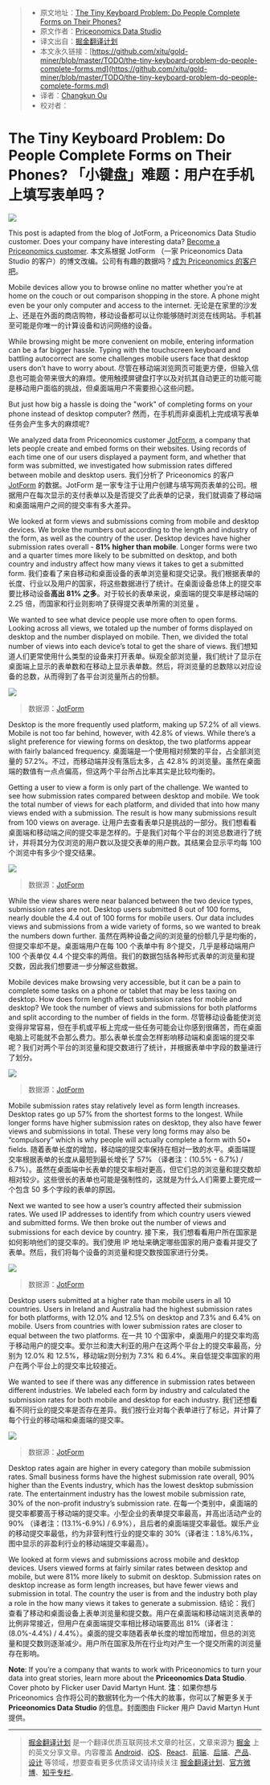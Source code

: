 
> * 原文地址：[The Tiny Keyboard Problem: Do People Complete Forms on Their Phones?](https://priceonomics.com/the-tiny-keyboard-problem-do-people-complete-forms/?utm_source=SitePoint&utm_medium=email&utm_campaign=Versioning)
> * 原文作者：[Priceonomics Data Studio](https://priceonomics.com/the-priceonomics-data-studio/)
> * 译文出自：[掘金翻译计划](https://github.com/xitu/gold-miner)
> * 本文永久链接：[https://github.com/xitu/gold-miner/blob/master/TODO/the-tiny-keyboard-problem-do-people-complete-forms.md](https://github.com/xitu/gold-miner/blob/master/TODO/the-tiny-keyboard-problem-do-people-complete-forms.md)
> * 译者：[Changkun Ou](https://github.com/changkun)
> * 校对者：

# The Tiny Keyboard Problem: Do People Complete Forms on Their Phones? 「小键盘」难题：用户在手机上填写表单吗？

![](https://pix-media.priceonomics-media.com/blog/1305/6102197029_07974bc025_b.jpg)

This post is adapted from the blog of JotForm, a Priceonomics Data Studio customer. Does your company have interesting data? [Become a Priceonomics customer](https://priceonomics.com/the-priceonomics-data-studio/). 本文系根据 JotForm （一家 Priceonomics Data Studio 的客户）的博文改编。公司有有趣的数据吗？[成为 Priceonomics 的客户吧](https://priceonomics.com/the-priceonomics-data-studio/)。

Mobile devices allow you to browse online no matter whether you’re at home on the couch or out comparison shopping in the store. A phone might even be your only computer and access to the internet. 无论是在家里的沙发上、还是在外面的商店购物，移动设备都可以让你能够随时浏览在线网站。手机甚至可能是你唯一的计算设备和访问网络的设备。

While browsing might be more convenient on mobile, entering information can be a far bigger hassle. Typing with the touchscreen keyboard and battling autocorrect are some challenges mobile users face that desktop users don’t have to worry about. 尽管在移动端浏览网页可能更方便，但输入信息也可能会带来很大的麻烦。使用触摸屏键盘打字以及对抗其自动更正的功能可能是移动用户面临的挑战，但桌面端用户不需要担心这些问题。

But just how big a hassle is doing the "work" of completing forms on your phone instead of desktop computer? 然而，在手机而非桌面机上完成填写表单任务会产生多大的麻烦呢?

We analyzed data from Priceonomics customer [JotForm](https://www.jotform.com/blog/309-What-Factors-Contribute-to-Form-Submission-Rates), a company that lets people create and embed forms on their websites. Using records of each time one of our users displayed a payment form, and whether that form was submitted, we investigated how submission rates differed between mobile and desktop users. 我们分析了 Priceonomics 的客户 [JotForm](https://www.jotform.com/blog/309-What-Factors-Contribute-to-Form-Submission-Rates) 的数据。JotForm 是一家专注于让用户创建与填写网页表单的公司。根据用户在每次显示的支付表单以及是否提交了此表单的记录，我们就调查了移动端和桌面端用户之间的提交率有多大差异。

We looked at form views and submissions coming from mobile and desktop devices. We broke the numbers out according to the length and industry of the form, as well as the country of the user. Desktop devices have higher submission rates overall - **81% higher than mobile**. Longer forms were two and a quarter times more likely to be submitted on desktop, and both country and industry affect how many views it takes to get a submitted form. 我们查看了来自移动和桌面设备的表单浏览量和提交记录。我们根据表单的长度、行业以及用户的国家，将这些数据进行了统计。在桌面设备总体上的提交率要比移动设备**高出 81% 之多**。对于较长的表单来说，桌面端的提交率是移动端的 2.25 倍，而国家和行业则影响了获得提交表单所需的浏览量 。

We wanted to see what device people use more often to open forms. Looking across all views, we totaled up the number of forms displayed on desktop and the number displayed on mobile. Then, we divided the total number of views into each device’s total to get the share of views. 我们想知道人们更常使用什么类型的设备来打开表单。纵观全部浏览量，我们统计了显示在桌面端上显示的表单数和在移动上显示表单数。然后，将浏览量的总数除以对应设备的总数，从而得到了各平台浏览量所占的份额。

![](https://pix-media.priceonomics-media.com/blog/1305/image1.png)

> 数据源：[JotForm](https://www.jotform.com/blog/309-What-Factors-Contribute-to-Form-Submission-Rates)

Desktop is the more frequently used platform, making up 57.2% of all views. Mobile is not too far behind, however, with 42.8% of views. While there’s a slight preference for viewing forms on desktop, the two platforms appear with fairly balanced frequency. 桌面端是一个使用相对频繁的平台，占全部浏览量的 57.2%。不过，而移动端并没有落后太多，占 42.8% 的浏览量。虽然在桌面端的数值有一点点偏高，但这两个平台所占比率其实是比较均衡的。

Getting a user to view a form is only part of the challenge. We wanted to see how submission rates compared between desktop and mobile. We took the total number of views for each platform, and divided that into how many views ended with a submission. The result is how many submissions result from 100 views on average. 让用户去查看表单只是挑战的一部分。我们想看看桌面端和移动端之间的提交率是怎样的。于是我们对每个平台的浏览总数进行了统计，并将其分为仅浏览的用户数以及提交表单的用户数。其结果会显示平均每 100  个浏览中有多少个提交结果。

![](https://pix-media.priceonomics-media.com/blog/1305/image2.png)

> 数据源：[JotForm](https://www.jotform.com/blog/309-What-Factors-Contribute-to-Form-Submission-Rates)

While the view shares were near balanced between the two device types, submission rates are not. Desktop users submitted 8 out of 100 forms, nearly double the 4.4 out of 100 forms for mobile users. Our data includes views and submissions from a wide variety of forms, so we wanted to break the numbers down further. 虽然在两种设备之间的浏览量的份额几乎是均衡的，但提交率却不是。桌面端用户在每 100 个表单中有 8个提交，几乎是移动端用户 100 个表单仅 4.4 个提交率的两倍。我们的数据包括各种形式表单的浏览量和提交数，因此我们想要进一步分解这些数据。

Mobile devices make browsing very accessible, but it can be a pain to complete some tasks on a phone or tablet that may be less taxing on desktop. How does form length affect submission rates for mobile and desktop? We took the number of views and submissions for both platforms and split according to the number of fields in the form. 尽管移动设备能使浏览变得非常容易，但在手机或平板上完成一些任务可能会让你感到很痛苦，而在桌面电脑上可能就不会那么费力。那么表单长度会怎样影响移动端和桌面端的提交率呢？我们对两个平台的浏览量和提交数进行了统计，并根据表单中字段的数量进行了划分。

![](https://pix-media.priceonomics-media.com/blog/1305/image5.png)

> 数据源：[JotForm](https://www.jotform.com/blog/309-What-Factors-Contribute-to-Form-Submission-Rates)

Mobile submission rates stay relatively level as form length increases. Desktop rates go up 57% from the shortest forms to the longest. While longer forms have higher submission rates on desktop, they also have fewer views and submissions in total. These very long forms may also be “compulsory” which is why people will actually complete a form with 50+ fields. 随着表单长度的增加，移动端的提交率保持在相对一致的水平。桌面端提交率根据表单的长度从最短到最长增长了 57% （译者注：(10.5% - 6.7%) / 6.7%）。虽然在桌面端中长表单的提交率相对更高，但它们总的浏览量和提交数却相对较少。这些很长的表单也可能是强制性的，这就是为什么人们需要上要完成一个包含 50 多个字段的表单的原因。

Next we wanted to see how a user’s country affected their submission rates. We used IP addresses to identify from which country users viewed and submitted forms. We then broke out the number of views and submissions for each device by country. 接下来，我们想看看用户所在国家是如何影响他们的提交率的。我们使用 IP 地址来确定哪些国家的用户查看并提交了表单。然后，我们将每个设备的浏览量和提交数按国家进行分类。

![](https://pix-media.priceonomics-media.com/blog/1305/image3.png)

> 数据源：[JotForm](https://www.jotform.com/blog/309-What-Factors-Contribute-to-Form-Submission-Rates)

Desktop users submitted at a higher rate than mobile users in all 10 countries. Users in Ireland and Australia had the highest submission rates for both platforms, with 12.0% and 12.5% on desktop and 7.3% and 6.4% on mobile. Users from countries with lower submission rates are closer to equal between the two platforms. 在一共 10 个国家中，桌面用户的提交率均高于移动用户的提交率。爱尔兰和澳大利亚的用户在这两个平台上的提交率最高，分别为 12.0% 和 12.5%，移动端z则分别为 7.3% 和 6.4%。来自低提交率国家的用户在两个平台上的提交率比较接近。

We wanted to see if there was any difference in submission rates between different industries. We labeled each form by industry and calculated the submission rates for both mobile and desktop for each industry. 我们还想看看不同行业的提交率是否存在差异。我们按行业对每个表单进行了标记，并计算了每个行业的移动端和桌面端的提交率。

![](https://pix-media.priceonomics-media.com/blog/1305/image4.png)

> 数据源：[JotForm](https://www.jotform.com/blog/309-What-Factors-Contribute-to-Form-Submission-Rates)

Desktop rates again are higher in every category than mobile submission rates. Small business forms have the highest submission rate overall, 90% higher than the Events industry, which has the lowest desktop submission rate. The entertainment industry has the lowest mobile submission rate, 30% of the non-profit industry’s submission rate. 在每一个类别中，桌面端的提交率都要高于移动端的提交率。小型企业的表单提交率最高，并高出活动产业的 90% （译者注：(13.1%-6.9%) / 6.9%），且后者的桌面端提交率最低。娱乐产业的移动提交率最低，约为非营利性行业的提交率的 30%（译者注：1.8%/6.1%，图中显示的非盈利行业的移动端提交率最高）。

We looked at form views and submissions across  mobile and desktop devices. Users viewed forms at fairly similar rates between desktop and mobile, but were 81% more likely to submit on desktop. Submission rates on desktop increase as form length increases, but have fewer views and submission in total. The country the user is from and the industry both play a role in the how many views it takes to generate a submission. 结论：我们查看了移动和桌面设备上表单浏览量和提交数。用户在桌面端和移动端浏览表单的比例非常接近，但用户在桌面端提交率相比移动端要高出 81%（译者注：(8.0%-4.4%) / 4.4%）。桌面的提交率随着表单长度的增加而增加，但总的浏览量和提交数则逐渐减少。用户所在国家及所在行业均对产生一个提交所需的浏览量存在影响。

**Note**: If you’re a company that wants to work with Priceonomics to turn your data into great stories, learn more about the **Priceonomics Data Studio**. Cover photo by Flicker user David Martyn Hunt. **注**：如果你想与 Priceonomics 合作将公司的数据转化为一个伟大的故事，你可以了解更多关于 **Priceonomics Data Studio** 的信息。封面图由 Flicker 用户 David Martyn Hunt 提供。

---

> [掘金翻译计划](https://github.com/xitu/gold-miner) 是一个翻译优质互联网技术文章的社区，文章来源为 [掘金](https://juejin.im) 上的英文分享文章。内容覆盖 [Android](https://github.com/xitu/gold-miner#android)、[iOS](https://github.com/xitu/gold-miner#ios)、[React](https://github.com/xitu/gold-miner#react)、[前端](https://github.com/xitu/gold-miner#前端)、[后端](https://github.com/xitu/gold-miner#后端)、[产品](https://github.com/xitu/gold-miner#产品)、[设计](https://github.com/xitu/gold-miner#设计) 等领域，想要查看更多优质译文请持续关注 [掘金翻译计划](https://github.com/xitu/gold-miner)、[官方微博](http://weibo.com/juejinfanyi)、[知乎专栏](https://zhuanlan.zhihu.com/juejinfanyi)。
